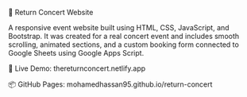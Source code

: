 🎻 Return Concert Website

A responsive event website built using HTML, CSS, JavaScript, and Bootstrap.
It was created for a real concert event and includes smooth scrolling, animated sections, and a custom booking form connected to Google Sheets using Google Apps Script.

🔗 Live Demo: thereturnconcert.netlify.app

📦 GitHub Pages: mohamedhassan95.github.io/return-concert
